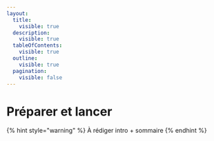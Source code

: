 ```yaml
---
layout:
  title:
    visible: true
  description:
    visible: true
  tableOfContents:
    visible: true
  outline:
    visible: true
  pagination:
    visible: false
---
```


# Préparer et lancer

{% hint style="warning" %}
À rédiger intro + sommaire
{% endhint %}

